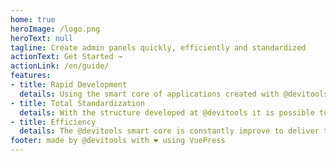 ```yaml
---
home: true
heroImage: /logo.png
heroText: null
tagline: Create admin panels quickly, efficiently and standardized
actionText: Get Started →
actionLink: /en/guide/
features:
- title: Rapid Development
  details: Using the smart core of applications created with @devitools it is possible to create screens and services with few lines of code
- title: Total Standardization
  details: With the structure developed at @devitools it is possible to create and reuse resources and components with freedom in an organized and standardized way
- title: Efficiency
  details: The @devitools smart core is constantly improve to deliver the best experience for the developer, and the customer
footer: made by @devitools with ❤️ using VuePress
---
```

